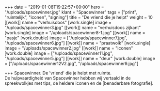 +++
date = "2019-01-08T19:22:57+00:00"
hero = "/uploads/spacewinner.jpg"
klant = "Spacewinner"
tags = ["print", "ruimtelijk", "iconen", "signing"]
title = "De vriend die je helpt"
weight = 10
[[work]]
name = "verhuisdoos"
[work.single]
image = "/uploads/spacewinner3.jpg"
[[work]]
name = "verhuisdoos zijkant"
[work.single]
image = "/uploads/spacewinner8-1.jpg"
[[work]]
name = "pasje"
[work.double]
image = ["/uploads/spacewinner7.jpg", "/uploads/spacewinner6.jpg"]
[[work]]
name = "praatwolk"
[work.single]
image = "/uploads/spacewinner2.jpg"
[[work]]
name = "Iconen"
[work.double]
image = ["/uploads/spacewinner11.jpg", "/uploads/spacewinner5.jpg"]
[[work]]
name = "deur"
[work.double]
image = ["/uploads/spacewinner12V2.jpg", "/uploads/spacewinner9.jpg"]

+++
Spacewinner. De 'vriend' die je helpt met ruimte.   
De hulpvaardigheid van Spacewinner hebben wij vertaald in de spreekwolkjes met tips, de heldere iconen en de \[benaderbare fotografie\]. 